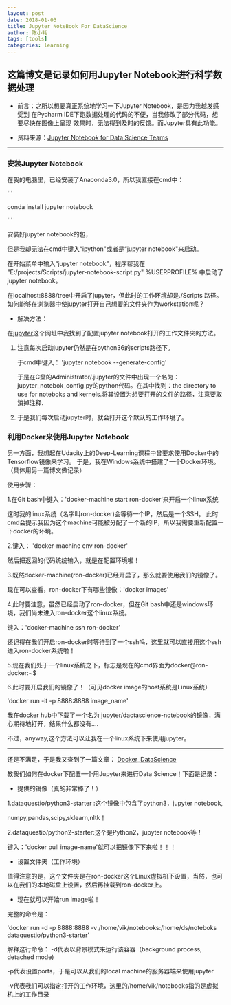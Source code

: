 ```yaml
---
layout: post
date: 2018-01-03
title: Jupyter NoteBook For DataScience
author: 陈小耗
tags: [tools]
categories: learning
---
```


## 这篇博文是记录如何用Jupyter Notebook进行科学数据处理

- 前言：之所以想要真正系统地学习一下Jupyter Notebook，是因为我越发感受到
在Pycharm IDE下跑数据处理的代码的不便，当我修改了部分代码，想要尽快在图像上呈现
效果时，无法得到及时的反馈。而Jupyter具有此功能。

- 资料来源：[Jupyter Notebook for Data Science Teams](http://shop.oreilly.com/product/0636920044260.do)

***

### 安装Jupyter Notebook

在我的电脑里，已经安装了Anaconda3.0，所以我直接在cmd中：

'''

conda install jupyter notebook

'''

安装好jupyter notebook的包，

但是我却无法在cmd中键入“ipython"或者是“jupyter notebook"来启动。

在开始菜单中输入“jupyter notebook"，程序帮我在 "E:/projects/Scripts/jupyter-notebook-script.py" %USERPROFILE% 中启动了jupyter notebook。

在localhost:8888/tree中开启了jupyter，但此时的工作环境却是./Scripts
路径。如何能够在浏览器中使jupyter打开自己想要的文件夹作为workstation呢？

- 解决方法：

在[jupyter](https://www.cnblogs.com/zlslch/p/6984403.html)这个网址中我找到了配置jupyter notebook打开的工作文件夹的方法。

1. 注意每次启动jupyter仍然是在python36的scripts路径下。
   
   于cmd中键入： 'jupyter notebook --generate-config'

   于是在C盘的Administrator/.jupyter的文件中出现一个名为：jupyter_notebok_config.py的python代码。在其中找到：the directory to use for noteboks and kernels.将其设置为想要打开的文件的路径，注意要取消掉注释.

2. 于是我们每次启动jupyter时，就会打开这个默认的工作环境了。


### 利用Docker来使用Jupyter Notebook

另一方面，我想起在Udacity上的Deep-Learning课程中曾要求使用Docker中的Tensorflow镜像来学习。
于是，我在Windows系统中搭建了一个Docker环境。（具体用另一篇博文做记录）

使用步骤：

1.在Git bash中键入：'docker-machine start ron-docker'来开启一个linux系统

这时我的linux系统（名字叫ron-docker)会等待一个IP，然后是一个SSH。
此时cmd会提示我因为这个machine可能被分配了一个新的IP，所以我需要重新配置一下docker的环境。

2.键入： 'docker-machine env ron-docker'

然后把返回的代码统统输入，就是在配置环境啦！

3.既然docker-machine(ron-docker)已经开启了，那么就要使用我们的镜像了。

现在可以查看，ron-docker下有哪些镜像：'docker images'

4.此时要注意，虽然已经启动了ron-docker，但在Git bash中还是windows环境，我们尚未进入ron-docker这个linux系统。

键入：'docker-machine ssh ron-docker'

还记得在我们开启ron-docker时等待到了一个ssh吗，这里就可以直接用这个ssh进入ron-docker系统啦！

5.现在我们处于一个linux系统之下，标志是现在的cmd界面为docker@ron-docker:~$


6.此时要开启我们的镜像了！（可见docker image的host系统是Linux系统）

'docker run -it -p 8888:8888 image_name'

我在docker hub中下载了一个名为 jupyter/dactascience-notebook的镜像，满心期待地打开，结果什么都没有....


不过，anyway,这个方法可以让我在一个linux系统下来使用jupyter。

***

还是不满足，于是我又查到了一篇文章：
[Docker_DataScience](https://www.dataquest.io/blog/docker-data-science/)

教我们如何在docker下配置一个用Jupyter来进行Data Science！下面是记录：

- 提供的镜像（真的非常棒了！）

1.dataquestio/python3-starter :这个镜像中包含了python3，jupyter notebook,

numpy,pandas,scipy,sklearn,nltk！

2.dataquestio/python2-starter:这个是Python2，jupyter notebook等！

键入：'docker pull image-name'就可以把镜像下下来啦！！！

- 设置文件夹（工作环境）

值得注意的是，这个文件夹是在ron-docker这个Linux虚拟机下设置，当然，也可以在我们的本地磁盘上设置，然后再挂载到ron-docker上。

- 现在就可以开始run image啦！

完整的命令是：

'docker run -d -p 8888:8888 -v /home/vik/notebooks:/home/ds/noteboks dataquestio/python3-starter'

解释这行命令： -d代表以背景模式来运行该容器（background process, detached mode)

-p代表设置ports，于是可以从我们的local machine的服务器端来使用jupyter

-v代表我们可以指定打开的工作环境，这里的/home/vik/notebooks指的是虚拟机上的工作目录




